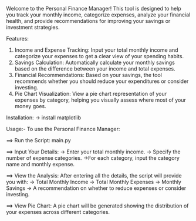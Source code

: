 Welcome to the Personal Finance Manager! 
This tool is designed to help you track your monthly income, categorize expenses, analyze your financial health, and provide recommendations for improving your savings or investment strategies.

Features:
1) Income and Expense Tracking: Input your total monthly income and categorize your expenses to get a clear view of your spending habits.
2) Savings Calculation: Automatically calculate your monthly savings based on the difference between your income and total expenses.
3) Financial Recommendations: Based on your savings, the tool recommends whether you should reduce your expenditures or consider investing.
4) Pie Chart Visualization: View a pie chart representation of your expenses by category, helping you visually assess where most of your money goes.

Installation:
-> install matplotlib

Usage:-
To use the Personal Finance Manager:

==> Run the Script:
		main.py 
	
==> Input Your Details:
	-> Enter your total monthly income.
	-> Specify the number of expense categories.
	->For each category, input the category name and monthly expense.

==> View the Analysis:
    After entering all the details, the script will provide you with:
		-> Total Monthly Income
		-> Total Monthly Expenses
		-> Monthly Savings
		-> A recommendation on whether to reduce expenses or consider investing.

==> View Pie Chart:
    A pie chart will be generated showing the distribution of your expenses across different categories.
